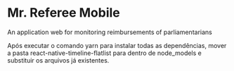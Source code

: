 # Mr. Referee Mobile

An application web for monitoring reimbursements of parliamentarians

Após executar o comando yarn para instalar todas as dependências, mover a pasta react-native-timeline-flatlist para dentro de node_models e substituir os arquivos já existentes.
